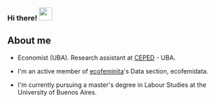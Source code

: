 ### Hi there! <img src="https://raw.githubusercontent.com/MartinHeinz/MartinHeinz/master/wave.gif" width="30px">

## About me 

- Economist (UBA). Research assistant at [CEPED](https://www.economicas.uba.ar/institutos_y_centros/ceped/) - UBA.

- I'm an active member of [ecofeminita](https://ecofeminita.com/?v=5b61a1b298a0)'s Data section, ecofemidata.

- I'm currently pursuing a master's degree in Labour Studies at the University of Buenos Aires.

